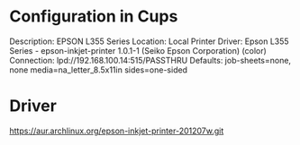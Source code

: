 # Configuration in Cups
Description:	EPSON L355 Series
Location:	Local Printer
Driver:	Epson L355 Series - epson-inkjet-printer 1.0.1-1 (Seiko Epson Corporation) (color)
Connection:	lpd://192.168.100.14:515/PASSTHRU
Defaults:	job-sheets=none, none media=na_letter_8.5x11in sides=one-sided

# Driver
https://aur.archlinux.org/epson-inkjet-printer-201207w.git
